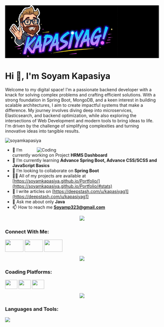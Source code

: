 <p align="center">
  <img  src="banner.png"><br>

# Hi 👋, I'm Soyam Kapasiya
Welcome to my digital space! I'm a passionate backend developer with a knack for solving complex problems and crafting efficient solutions. With a strong foundation in Spring Boot, MongoDB, and a keen interest in building scalable architectures, I aim to create impactful systems that make a difference. My journey involves diving deep into microservices, Elasticsearch, and backend optimization, while also exploring the intersections of Web Development and modern tools to bring ideas to life. I'm driven by the challenge of simplifying complexities and turning innovative ideas into tangible results.

<p align="left"> <img src="https://komarev.com/ghpvc/?username=soyamkapasiya&label=Profile%20views&color=0e75b6&style=flat" alt="soyamkapasiya" /> </p>
<img align="right" alt="Coding" width="400" src="https://user-images.githubusercontent.com/74038190/221352989-518609ab-b4d1-459e-929f-a08cd2bd9b3c.gif" > 

- 🔭 I’m currently working on Project **HRMS Dashboard**
- 🌱 I’m currently learning **Advance Spring Boot, Advance CSS/SCSS and JavaScript Basics**
- 👯 I’m looking to collaborate on **Spring Boot** 
- 👨‍💻 All of my projects are available at [https://soyamkapasiya.github.io/Portfolio/](https://soyamkapasiya.github.io/Portfolio/#stats)
- 📝 I write articles on [https://deepstash.com/u/kapasiyag1](https://deepstash.com/u/kapasiyag1)
- 💬 Ask me about only **Java**
- 📫 How to reach me **Soyamp323@gmail.com**
  

<p align="center">
  <img src="https://user-images.githubusercontent.com/48355572/209539106-8e1cbfc6-2f3d-4afd-b96a-890d967dd9ab.png">
</p>
<h3 align="left">Connect With Me:</h3>
<a href="https://twittwer.com/kapasiyag1/" target="blank"><img align="center" src="https://user-images.githubusercontent.com/74038190/235294011-b8074c31-9097-4a65-a594-4151b58743a8.gif" alt="" height="40" width="60" /></a>
<a href="https://www.linkedin.com/in/soyam-kapasiya-25b9292a7/" target="blank"><img align="center" src="https://user-images.githubusercontent.com/74038190/235294012-0a55e343-37ad-4b0f-924f-c8431d9d2483.gif" alt="" height="40" width="60" /></a>
<a href="https://instagram.com/kapasiyag1/" target="blank"><img align="center" src="https://user-images.githubusercontent.com/74038190/235294013-a33e5c43-a01c-43f6-b44d-a406d8b4ab75.gif" alt="" height="40" width="60" /></a>

<br>
<p align="center">
  <img src="https://user-images.githubusercontent.com/48355572/209539106-8e1cbfc6-2f3d-4afd-b96a-890d967dd9ab.png">
</p>
<h3 align="left">Coading Platforms:</h3>
<a href="https://leetcode.com/u/kapasiyag1/" target="blank"><img align="center" src="https://raw.githubusercontent.com/rahuldkjain/github-profile-readme-generator/master/src/images/icons/Social/leet-code.svg" alt="" height="30" width="40" /></a>
<a href="https://www.geeksforgeeks.org/user/kapasiyag1/" target="blank"><img align="center" src="https://raw.githubusercontent.com/rahuldkjain/github-profile-readme-generator/master/src/images/icons/Social/geeks-for-geeks.svg" alt="" height="30" width="40" /></a>
<a href="https://www.interviewbit.com/profile/kapasiyag1/" target="blank"><img align="center" src="https://raw.githubusercontent.com/Alex-Keyes/InterviewBit/master/img/ib-logo-square.png" alt="" height="30" width="40" /></a>
<br>

<p align="center">
  <img src="https://user-images.githubusercontent.com/48355572/209539106-8e1cbfc6-2f3d-4afd-b96a-890d967dd9ab.png">
</p>
<h3 align="left">Languages and Tools:</h3>

<p align="left">
    <a href="https://skillicons.dev">
      <img src="https://skillicons.dev/icons?i=java,androidstudio,c,spring,cpp,html,css,bootstrap,mysql,git,github,postman,discord,firebase,vscode,aws,figma,canva&theme=dark" />
    </a>
</p>
</br>

